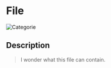 # File
![Categorie](https://img.shields.io/badge/Category-OSINT-blue?style=for-the-badge)

## Description
>I wonder what this file can contain.
